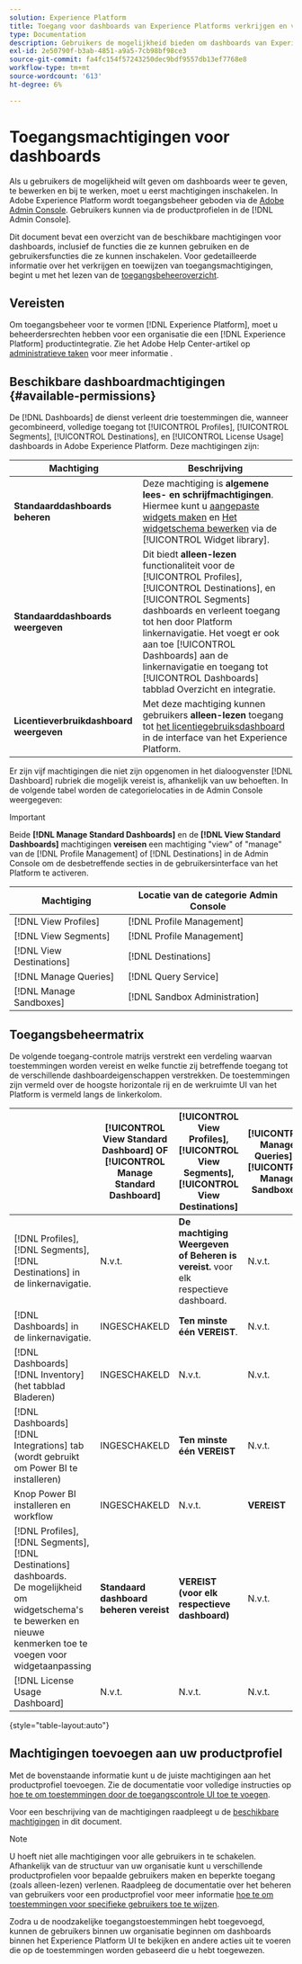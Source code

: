 ```yaml
---
solution: Experience Platform
title: Toegang voor dashboards van Experience Platforms verkrijgen en verlenen
type: Documentation
description: Gebruikers de mogelijkheid bieden om dashboards van Experience Platforms weer te geven, te bewerken en bij te werken met Adobe Admin Console.
exl-id: 2e50790f-b3ab-4851-a9a5-7cb98bf98ce3
source-git-commit: fa4fc154f57243250dec9bdf9557db13ef7768e8
workflow-type: tm+mt
source-wordcount: '613'
ht-degree: 6%

---
```


# Toegangsmachtigingen voor dashboards

Als u gebruikers de mogelijkheid wilt geven om dashboards weer te geven, te bewerken en bij te werken, moet u eerst machtigingen inschakelen. In Adobe Experience Platform wordt toegangsbeheer geboden via de [Adobe Admin Console](https://adminconsole.adobe.com/). Gebruikers kunnen via de productprofielen in de [!DNL Admin Console].

Dit document bevat een overzicht van de beschikbare machtigingen voor dashboards, inclusief de functies die ze kunnen gebruiken en de gebruikersfuncties die ze kunnen inschakelen. Voor gedetailleerde informatie over het verkrijgen en toewijzen van toegangsmachtigingen, begint u met het lezen van de [toegangsbeheeroverzicht](../access-control/home.md).

## Vereisten

Om toegangsbeheer voor te vormen [!DNL Experience Platform], moet u beheerdersrechten hebben voor een organisatie die een [!DNL Experience Platform] productintegratie. Zie het Adobe Help Center-artikel op [administratieve taken](https://helpx.adobe.com/enterprise/using/admin-roles.html) voor meer informatie .

## Beschikbare dashboardmachtigingen {#available-permissions}

De [!DNL Dashboards] de dienst verleent drie toestemmingen die, wanneer gecombineerd, volledige toegang tot [!UICONTROL Profiles], [!UICONTROL Segments], [!UICONTROL Destinations], en [!UICONTROL License Usage] dashboards in Adobe Experience Platform. Deze machtigingen zijn:

| Machtiging | Beschrijving |
|---|---|
| **Standaarddashboards beheren** | Deze machtiging is **algemene lees- en schrijfmachtigingen**. Hiermee kunt u [aangepaste widgets maken](./customize/custom-widgets.md) en [Het widgetschema bewerken](./customize/edit-schema.md) via de [!UICONTROL Widget library]. |
| **Standaarddashboards weergeven** | Dit biedt **alleen-lezen** functionaliteit voor de [!UICONTROL Profiles], [!UICONTROL Destinations], en [!UICONTROL Segments] dashboards en verleent toegang tot hen door Platform linkernavigatie. Het voegt er ook aan toe [!UICONTROL Dashboards] aan de linkernavigatie en toegang tot [!UICONTROL Dashboards] tabblad Overzicht en integratie. |
| **Licentieverbruikdashboard weergeven** | Met deze machtiging kunnen gebruikers **alleen-lezen** toegang tot [het licentiegebruiksdashboard](./guides/license-usage.md) in de interface van het Experience Platform. |

Er zijn vijf machtigingen die niet zijn opgenomen in het dialoogvenster [!DNL Dashboard] rubriek die mogelijk vereist is, afhankelijk van uw behoeften. In de volgende tabel worden de categorielocaties in de Admin Console weergegeven:

>[!IMPORTANT]
>
>Beide **[!DNL Manage Standard Dashboards]** en de **[!DNL View Standard Dashboards]** machtigingen **vereisen** een machtiging &quot;view&quot; of &quot;manage&quot; van de [!DNL Profile Management] of [!DNL Destinations] in de Admin Console om de desbetreffende secties in de gebruikersinterface van het Platform te activeren.

| Machtiging | Locatie van de categorie Admin Console |
|---|---|
| [!DNL View Profiles] | [!DNL Profile Management] |
| [!DNL View Segments] | [!DNL Profile Management] |
| [!DNL View Destinations] | [!DNL Destinations] |
| [!DNL Manage Queries] | [!DNL Query Service] |
| [!DNL Manage Sandboxes] | [!DNL Sandbox Administration] |

## Toegangsbeheermatrix

De volgende toegang-controle matrijs verstrekt een verdeling waarvan toestemmingen worden vereist en welke functie zij betreffende toegang tot de verschillende dashboardeigenschappen verstrekken. De toestemmingen zijn vermeld over de hoogste horizontale rij en de werkruimte UI van het Platform is vermeld langs de linkerkolom.

|  | [!UICONTROL View Standard Dashboard] OF [!UICONTROL Manage Standard Dashboard] | [!UICONTROL View Profiles],<br/>[!UICONTROL View Segments],<br/> [!UICONTROL View Destinations] | [!UICONTROL Manage Queries] &amp; [!UICONTROL Manage Sandboxes] | [!UICONTROL View License Usage Dashboard] |
|---|---|---|---|---|
| [!DNL Profiles],<br/>[!DNL Segments],<br/>[!DNL Destinations] in de linkernavigatie. | N.v.t. | **De machtiging Weergeven of Beheren is vereist.** voor elk respectieve dashboard. | N.v.t. | N.v.t. |
| [!DNL Dashboards] in de linkernavigatie. | INGESCHAKELD | **Ten minste één VEREIST**. | N.v.t. | N.v.t. |
| [!DNL Dashboards] [!DNL Inventory] <br/>(het tabblad Bladeren) | INGESCHAKELD | N.v.t. | N.v.t. | N.v.t. |
| [!DNL Dashboards] [!DNL Integrations] tab <br/>(wordt gebruikt om Power BI te installeren) | INGESCHAKELD | **Ten minste één VEREIST** | N.v.t. | N.v.t. |
| Knop Power BI installeren en workflow | INGESCHAKELD | N.v.t. | **VEREIST** | N.v.t. |
| [!DNL Profiles],<br/>[!DNL Segments],<br/>[!DNL Destinations] dashboards.<br/>De mogelijkheid om widgetschema&#39;s te bewerken en nieuwe kenmerken toe te voegen voor widgetaanpassing | **Standaard dashboard beheren vereist** | **VEREIST (voor elk respectieve dashboard)** | N.v.t. | N.v.t. |
| [!DNL License Usage Dashboard] | N.v.t. | N.v.t. | N.v.t. | INGESCHAKELD |

{style=&quot;table-layout:auto&quot;}

## Machtigingen toevoegen aan uw productprofiel

Met de bovenstaande informatie kunt u de juiste machtigingen aan het productprofiel toevoegen. Zie de documentatie voor volledige instructies op [hoe te om toestemmingen door de toegangscontrole UI toe te voegen](../access-control/ui/permissions.md).

Voor een beschrijving van de machtigingen raadpleegt u de [beschikbare machtigingen](#available-permissions) in dit document.

>[!NOTE]
>
>U hoeft niet alle machtigingen voor alle gebruikers in te schakelen. Afhankelijk van de structuur van uw organisatie kunt u verschillende productprofielen voor bepaalde gebruikers maken en beperkte toegang (zoals alleen-lezen) verlenen. Raadpleeg de documentatie over het beheren van gebruikers voor een productprofiel voor meer informatie [hoe te om toestemmingen voor specifieke gebruikers toe te wijzen](../access-control/ui/users.md).

Zodra u de noodzakelijke toegangstoestemmingen hebt toegevoegd, kunnen de gebruikers binnen uw organisatie beginnen om dashboards binnen het Experience Platform UI te bekijken en andere acties uit te voeren die op de toestemmingen worden gebaseerd die u hebt toegewezen.
